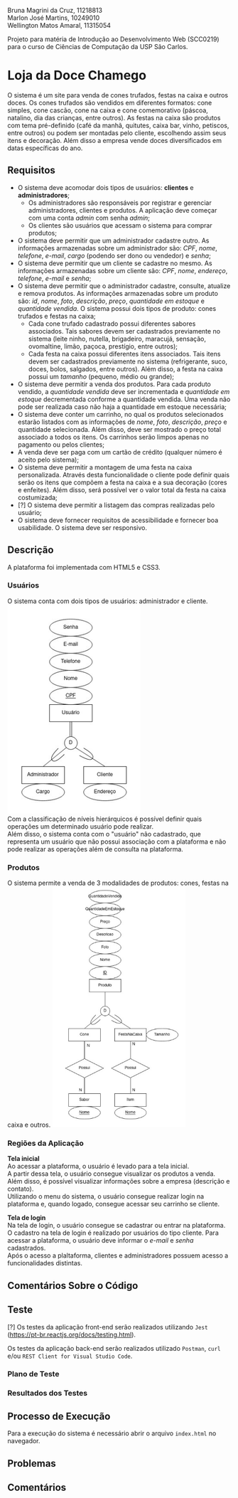 Bruna Magrini da Cruz, 11218813  
Marlon José Martins, 10249010  
Wellington Matos Amaral, 11315054  

Projeto para matéria de Introdução ao Desenvolvimento Web (SCC0219) para o curso de Ciências de Computação da USP São Carlos.

# Loja da Doce Chamego

O sistema é um site para venda de cones trufados, festas na caixa e outros doces. Os cones trufados são vendidos em diferentes formatos: cone simples, cone cascão, cone na caixa e cone comemorativo (páscoa, natalino, dia das crianças, entre outros). As festas na caixa são produtos com  tema pré-definido (café da manhã, quitutes, caixa bar, vinho, petiscos, entre outros) ou podem ser montadas pelo cliente, escolhendo assim seus itens e decoração. Além disso a empresa vende doces diversificados em datas específicas do ano.  

## Requisitos

- O sistema deve acomodar dois tipos de usuários: **clientes** e **administradores**;
    - Os administradores são responsáveis por registrar e gerenciar administradores, clientes e produtos. A aplicação deve começar com uma conta *admin* com senha *admin*;
    - Os clientes são usuários que acessam o sistema para comprar produtos;
- O sistema deve permitir que um administrador cadastre outro. As informações armazenadas sobre um administrador são: *CPF*, *nome*, *telefone*, *e-mail*, *cargo* (podendo ser dono ou vendedor) e *senha*;
- O sistema deve permitir que um cliente se cadastre no mesmo. As informações armazenadas sobre um cliente são: *CPF*, *nome*, *endereço*, *telefone*, *e-mail* e *senha*;
- O sistema deve permitir que o administrador cadastre, consulte, atualize e remova produtos. As informações armazenadas sobre um produto são: *id*, *nome*, *foto*, *descrição*, *preço*, *quantidade em estoque* e *quantidade vendida*. O sistema possui dois tipos de produto: cones trufados e festas na caixa;
    - Cada cone trufado cadastrado possui diferentes sabores associados. Tais sabores devem ser cadastrados previamente no sistema (leite ninho, nutella, brigadeiro, maracujá, sensação, ovomaltine, limão, paçoca, prestígio, entre outros);
    - Cada festa na caixa possui diferentes itens associados. Tais itens devem ser cadastrados previamente no sistema (refrigerante, suco, doces, bolos, salgados, entre outros). Além disso, a festa na caixa possui um *tamanho* (pequeno, médio ou grande); 
- O sistema deve permitir a venda dos produtos. Para cada produto vendido, a *quantidade vendida* deve ser incrementada e *quantidade em estoque* decrementada conforme a quantidade vendida. Uma venda não pode ser realizada caso não haja a quantidade em estoque necessária;
- O sistema deve conter um carrinho, no qual os produtos selecionados estarão listados com as informações de *nome*, *foto*, *descrição*, *preço* e quantidade selecionada. Além disso, deve ser mostrado o preço total associado a todos os itens. Os carrinhos serão limpos apenas no pagamento ou pelos clientes;
- A venda deve ser paga com um cartão de crédito (qualquer número é aceito pelo sistema);
- O sistema deve permitir a montagem de uma festa na caixa personalizada. Através desta funcionalidade o cliente pode definir quais serão os itens que compõem a festa na caixa e a sua decoração (cores e enfeites). Além disso, será possível ver o valor total da festa na caixa costumizada;   
- [?] O sistema deve permitir a listagem das compras realizadas pelo usuário;
- O sistema deve fornecer requisitos de acessibilidade e fornecer boa usabilidade. O sistema deve ser responsivo.

## Descrição 

A plataforma foi implementada com HTML5 e CSS3.

### Usuários

O sistema conta com dois tipos de usuários: administrador e cliente.   
<img alt="MER dos Usuarios" src="./img/documentacao/mer-usuario.jpeg" width="300">  
Com a classificação de níveis hierárquicos é possível definir quais operações um determinado usuário pode realizar.  
Além disso, o sistema conta com o "usuário" não cadastrado, que representa um usuário que não possui associação com a plataforma e não pode realizar as operações além de consulta na plataforma.

### Produtos

O sistema permite a venda de 3 modalidades de produtos: cones, festas na caixa e outros.
<img alt="MER dos Produtos" src="./img/documentacao/mer-produto.jpeg" width="300">  

### Regiões da Aplicação

**Tela inicial**  
Ao acessar a plataforma, o usuário é levado para a tela inicial.   
A partir dessa tela, o usuário consegue visualizar os produtos a venda. Além disso, é possível visualizar informações sobre a empresa (descrição e contato).  
Utilizando o menu do sistema, o usuário consegue realizar login na plataforma e, quando logado, consegue acessar seu carrinho se cliente.

**Tela de login**  
Na tela de login, o usuário consegue se cadastrar ou entrar na plataforma.   
O cadastro na tela de login é realizado por usuários do tipo cliente. 
Para acessar a plataforma, o usuário deve informar o *e-mail* e *senha* cadastrados.  
Após o acesso a plaltaforma, clientes e administradores possuem acesso a funcionalidades distintas.

## Comentários Sobre o Código

## Teste

[?] Os testes da aplicação front-end serão realizados utilizando `Jest` (https://pt-br.reactjs.org/docs/testing.html).

Os testes da aplicação back-end serão realizados utilizado `Postman`, `curl` e/ou `REST Client for Visual Studio Code`.

### Plano de Teste

### Resultados dos Testes

## Processo de Execução

Para a execução do sistema é necessário abrir o arquivo `index.html` no navegador.

## Problemas

## Comentários

